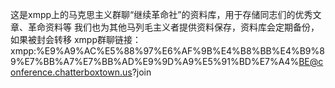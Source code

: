 这是xmpp上的马克思主义群聊“继续革命社”的资料库，用于存储同志们的优秀文章、革命资料等
我们也为其他马列毛主义者提供资料保存，资料库会定期备份，如果被封会转移
xmpp群聊链接：xmpp:%E9%A9%AC%E5%88%97%E6%AF%9B%E4%B8%BB%E4%B9%89%E7%BB%A7%E7%BB%AD%E9%9D%A9%E5%91%BD%E7%A4%BE@conference.chatterboxtown.us?join

